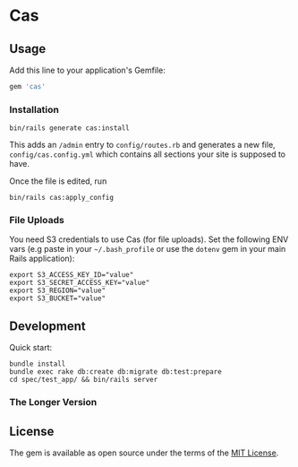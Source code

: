 # Cas

## Usage

Add this line to your application's Gemfile:

```ruby
gem 'cas'
```

### Installation

```
bin/rails generate cas:install
```

This adds an `/admin` entry to `config/routes.rb` and generates a new file,
`config/cas.config.yml` which contains all sections your site is supposed to
have. 

Once the file is edited, run

```
bin/rails cas:apply_config
```

### File Uploads

You need S3 credentials to use Cas (for file uploads). Set the
following ENV vars (e.g paste in your `~/.bash_profile` or use the `dotenv`
gem in your main Rails application):

    export S3_ACCESS_KEY_ID="value"
    export S3_SECRET_ACCESS_KEY="value"
    export S3_REGION="value"
    export S3_BUCKET="value"

## Development

Quick start:

```
bundle install
bundle exec rake db:create db:migrate db:test:prepare
cd spec/test_app/ && bin/rails server
```

### The Longer Version



## License

The gem is available as open source under the terms of the [MIT License](http://opensource.org/licenses/MIT).
